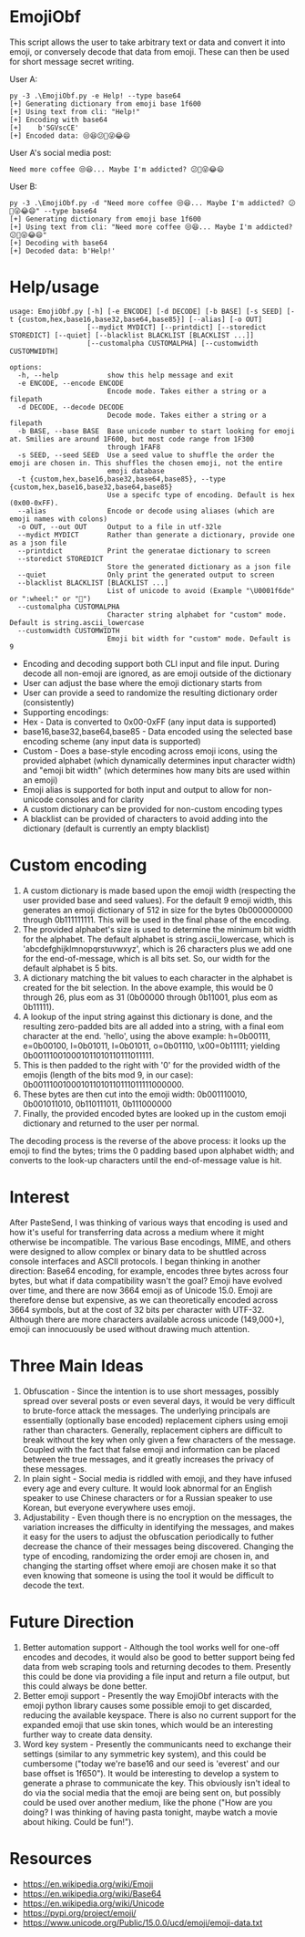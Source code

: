 # EmojiObf
This script allows the user to take arbitrary text or data and convert it into emoji, or conversely decode that data from emoji. These can then be used for short message secret writing.

User A:
```
py -3 .\EmojiObf.py -e Help! --type base64
[+] Generating dictionary from emoji base 1f600
[+] Using text from cli: "Help!"
[+] Encoding with base64
[+]    b'SGVscCE'
[+] Encoded data: 😒😆😕😬😜😂😄
```
User A's social media post:
```
Need more coffee 😒😆... Maybe I'm addicted? 😕😬😜😂😄
```
User B:
```
py -3 .\EmojiObf.py -d "Need more coffee 😒😆... Maybe I'm addicted? 😕😬😜😂😄" --type base64
[+] Generating dictionary from emoji base 1f600
[+] Using text from cli: "Need more coffee 😒😆... Maybe I'm addicted? 😕😬😜😂😄"
[+] Decoding with base64
[+] Decoded data: b'Help!'
```
# Help/usage
```
usage: EmojiObf.py [-h] [-e ENCODE] [-d DECODE] [-b BASE] [-s SEED] [-t {custom,hex,base16,base32,base64,base85}] [--alias] [-o OUT]
                   [--mydict MYDICT] [--printdict] [--storedict STOREDICT] [--quiet] [--blacklist BLACKLIST [BLACKLIST ...]]
                   [--customalpha CUSTOMALPHA] [--customwidth CUSTOMWIDTH]

options:
  -h, --help            show this help message and exit
  -e ENCODE, --encode ENCODE
                        Encode mode. Takes either a string or a filepath
  -d DECODE, --decode DECODE
                        Decode mode. Takes either a string or a filepath
  -b BASE, --base BASE  Base unicode number to start looking for emoji at. Smilies are around 1F600, but most code range from 1F300
                        through 1FAF8
  -s SEED, --seed SEED  Use a seed value to shuffle the order the emoji are chosen in. This shuffles the chosen emoji, not the entire
                        emoji database
  -t {custom,hex,base16,base32,base64,base85}, --type {custom,hex,base16,base32,base64,base85}
                        Use a specifc type of encoding. Default is hex (0x00-0xFF).
  --alias               Encode or decode using aliases (which are emoji names with colons)
  -o OUT, --out OUT     Output to a file in utf-32le
  --mydict MYDICT       Rather than generate a dictionary, provide one as a json file
  --printdict           Print the generatae dictionary to screen
  --storedict STOREDICT
                        Store the generated dictionary as a json file
  --quiet               Only print the generated output to screen
  --blacklist BLACKLIST [BLACKLIST ...]
                        List of unicode to avoid (Example "\U0001f6de" or ":wheel:" or "🛞")
  --customalpha CUSTOMALPHA
                        Character string alphabet for "custom" mode. Default is string.ascii_lowercase
  --customwidth CUSTOMWIDTH
                        Emoji bit width for "custom" mode. Default is 9
```
* Encoding and decoding support both CLI input and file input. During decode all non-emoji are ignored, as are emoji outside of the dictionary
* User can adjust the base where the emoji dictionary starts from
* User can provide a seed to randomize the resulting dictionary order (consistently)
* Supporting encodings:
*   Hex - Data is converted to 0x00-0xFF (any input data is supported)
*   base16,base32,base64,base85 - Data encoded using the selected base encoding scheme (any input data is supported)
*   Custom - Does a base-style encoding across emoji icons, using the provided alphabet (which dynamically determines input character width) and "emoji bit width" (which determines how many bits are used within an emoji)
* Emoji alias is supported for both input and output to allow for non-unicode consoles and for clarity
* A custom dictionary can be provided for non-custom encoding types
* A blacklist can be provided of characters to avoid adding into the dictionary (default is currently an empty blacklist)

# Custom encoding
1) A custom dictionary is made based upon the emoji width (respecting the user provided base and seed values). For the default 9 emoji width, this generates an emoji dictionary of 512 in size for the bytes 0b000000000 through 0b111111111. This will be used in the final phase of the encoding.
2) The provided alphabet's size is used to determine the minimum bit width for the alphabet. The default alphabet is string.ascii_lowercase, which is 'abcdefghijklmnopqrstuvwxyz', which is 26 characters plus we add one for the end-of-message, which is all bits set. So, our width for the default alphabet is 5 bits.
3) A dictionary matching the bit values to each character in the alphabet is created for the bit selection. In the above example, this would be 0 through 26, plus eom as 31 (0b00000 through 0b11001, plus eom as 0b11111).
4) A lookup of the input string against this dictionary is done, and the resulting zero-padded bits are all added into a string, with a final eom character at the end. 'hello', using the above example: h=0b00111, e=0b00100, l=0b01011, l=0b01011, o=0b01110, \x00=0b11111; yielding 0b001110010001011010110111011111.
5) This is then padded to the right with '0' for the provided width of the emojis (length of the bits mod 9, in our case): 0b001110010001011010110111011111000000.
6) These bytes are then cut into the emoji width: 0b001110010, 0b001011010, 0b110111011, 0b111000000
7) Finally, the provided encoded bytes are looked up in the custom emoji dictionary and returned to the user per normal.

The decoding process is the reverse of the above process: it looks up the emoji to find the bytes; trims the 0 padding based upon alphabet width; and converts to the look-up characters until the end-of-message value is hit.

# Interest
After PasteSend, I was thinking of various ways that encoding is used and how it's useful for transferring data across a medium where it might otherwise be incompatible. The various Base encodings, MIME, and others were designed to allow complex or binary data to be shuttled across console interfaces and ASCII protocols. I began thinking in another direction: Base64 encoding, for example, encodes three bytes across four bytes, but what if data compatibility wasn't the goal? Emoji have evolved over time, and there are now 3664 emoji as of Unicode 15.0. Emoji are therefore dense but expensive, as we can theoretically encoded across 3664 symbols, but at the cost of 32 bits per character with UTF-32. Although there are more characters available across unicode (149,000+), emoji can innocuously be used without drawing much attention.

# Three Main Ideas
1. Obfuscation - Since the intention is to use short messages, possibly spread over several posts or even several days, it would be very difficult to brute-force attack the messages. The underlying principals are essentially (optionally base encoded) replacement ciphers using emoji rather than characters. Generally, replacement ciphers are difficult to break without the key when only given a few characters of the message. Coupled with the fact that false emoji and information can be placed between the true messages, and it greatly increases the privacy of these messages.
2. In plain sight - Social media is riddled with emoji, and they have infused every age and every culture. It would look abnormal for an English speaker to use Chinese characters or for a Russian speaker to use Korean, but everyone everywhere uses emoji.
3. Adjustability - Even though there is no encryption on the messages, the variation increases the difficulty in identifying the messages, and makes it easy for the users to adjust the obfuscation periodically to futher decrease the chance of their messages being discovered. Changing the type of encoding, randomizing the order emoji are chosen in, and changing the starting offset where emoji are chosen make it so that even knowing that someone is using the tool it would be difficult to decode the text.  

# Future Direction
1. Better automation support - Although the tool works well for one-off encodes and decodes, it would also be good to better support being fed data from web scraping tools and returning decodes to them. Presently this could be done via providing a file input and return a file output, but this could always be done better.
2. Better emoji support - Presently the way EmojiObf interacts with the emoji python library causes some possible emoji to get discarded, reducing the available keyspace. There is also no current support for the expanded emoji that use skin tones, which would be an interesting further way to create data density.
3. Word key system - Presently the communicants need to exchange their settings (similar to any symmetric key system), and this could be cumbersome ("today we're base16 and our seed is 'everest' and our base offset is 1f650"). It would be interesting to develop a system to generate a phrase to communicate the key. This obviously isn't ideal to do via the social media that the emoji are being sent on, but possibly could be used over another medium, like the phone ("How are you doing? I was thinking of having pasta tonight, maybe watch a movie about hiking. Could be fun!").

# Resources
* https://en.wikipedia.org/wiki/Emoji
* https://en.wikipedia.org/wiki/Base64
* https://en.wikipedia.org/wiki/Unicode
* https://pypi.org/project/emoji/
* https://www.unicode.org/Public/15.0.0/ucd/emoji/emoji-data.txt
